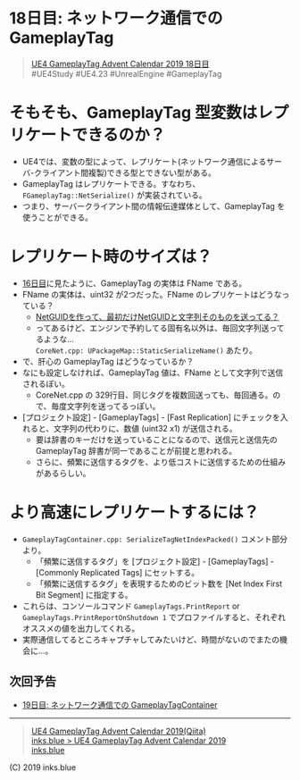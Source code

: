 # 18日目: ネットワーク通信での GameplayTag

> [UE4 GameplayTag Advent Calendar 2019 18日目](https://qiita.com/advent-calendar/2019/ue4-gameplaytag)  
>#UE4Study #UE4.23 #UnrealEngine #GameplayTag

# そもそも、GameplayTag 型変数はレプリケートできるのか？

* UE4では、変数の型によって、レプリケート(ネットワーク通信によるサーバ-クライアント間複製)できる型とできない型がある。
* GameplayTag はレプリケートできる。すなわち、`FGameplayTag::NetSerialize()` が実装されている。
* つまり、サーバークライアント間の情報伝達媒体として、GameplayTag を使うことができる。

# レプリケート時のサイズは？

* [16日目](./Day16-FGameplayTag.md)に見たように、GameplayTag の実体は FName である。
* FName の実体は、uint32 が2つだった。FName のレプリケートはどうなっている？
    * [NetGUIDを作って、最初だけNetGUIDと文字列そのものを送ってる？](https://twitter.com/mkaech/status/1149712274589753344)
    * ってあるけど、エンジンで予約してる固有名以外は、毎回文字列送ってるような…  
    `CoreNet.cpp: UPackageMap::StaticSerializeName()` あたり。
* で、肝心の GameplayTag はどうなっているか？
* なにも設定しなければ、GameplayTag 値は、FName として文字列で送信されるぽい。
    * CoreNet.cpp の 329行目、同じタグを複数回送っても、毎回通る。ので、毎度文字列を送ってるっぽい。
* [プロジェクト設定] - [GameplayTags] - [Fast Replication] にチェックを入れると、文字列の代わりに、数値 (uint32 x1) が送信される。
    * 要は辞書のキーだけを送っていることになるので、送信元と送信先の GameplayTag 辞書が同一であることが前提と思われる。
    * さらに、頻繁に送信するタグを、より低コストに送信するための仕組みがあるらしい。

# より高速にレプリケートするには？

* `GameplayTagContainer.cpp: SerializeTagNetIndexPacked()` コメント部分より。
    * 「頻繁に送信するタグ」を [プロジェクト設定] - [GameplayTags] - [Commonly Replicated Tags] にセットする。
    * 「頻繁に送信するタグ」を表現するためのビット数を [Net Index First Bit Segment] に指定する。
* これらは、コンソールコマンド `GameplayTags.PrintReport` or `GameplayTags.PrintReportOnShutdown 1` でプロファイルすると、それぞれオススメの値を出力してくれる。
* 実際通信してるところキャプチャしてみたいけど、時間がないのでまたの機会に…。

## 次回予告

* [19日目: ネットワーク通信での GameplayTagContainer](./Day19-ReplicateGameplayTagContainer.md)

---

> [UE4 GameplayTag Advent Calendar 2019(Qiita)](https://qiita.com/advent-calendar/2019/ue4-gameplaytag)  
> [inks.blue > UE4 GameplayTag Advent Calendar 2019](./Index.md)  
> [inks.blue](../../)

(C) 2019 inks.blue
